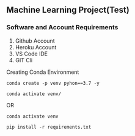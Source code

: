 ## Machine Learning Project(Test)

### Software and Account Requirements

1. Github Account
2. Heroku Account
3. VS Code IDE
4. GIT Cli


Creating Conda Environment
```
conda create -p venv pyhon==3.7 -y
```

```
conda activate venv/
```
OR


```
conda activate venv
```

```
pip install -r requirements.txt
```
